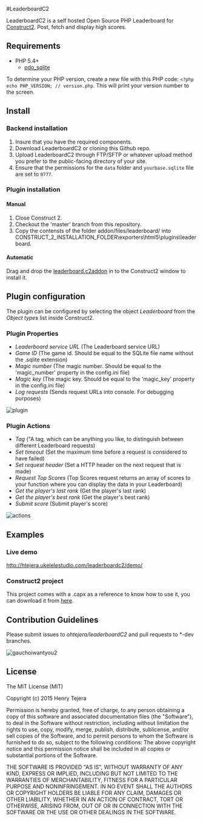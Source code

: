 #LeaderboardC2

LeaderboardC2 is a self hosted Open Source PHP Leaderboard for [Construct2](https://www.scirra.com/construct2). Post, fetch and display high scores.

## Requirements

- PHP 5.4+
    - [pdo_sqlite](http://php.net/manual/es/ref.pdo-sqlite.php)


To determine your PHP version, create a new file with this PHP code: `<?php echo PHP_VERSION; // version.php`. This will print your version number to the screen.

## Install

### Backend installation

1. Insure that you have the required components.
2. Download LeaderboardC2 or cloning this Github repo.
3. Upload LeaderboardC2 through FTP/SFTP or whatever upload method you prefer to the public-facing directory of your site.
4. Ensure that the permissions for the `data` folder and `yourbase.sqlite` file are set to `0777`.

### Plugin installation

#### Manual 

1. Close Construct 2.
2. Checkout the 'master' branch from this repository.
3. Copy the contensts of the folder addon/files/leaderboard/ into CONSTRUCT_2_INSTALLATION_FOLDER\exporters\html5\plugins\leaderboard.

#### Automatic

Drag and drop the [leaderboard.c2addon](https://github.com/ohtejera/leaderboardC2/raw/master/addon/leaderboard.c2addon)
 in to the Construct2 window to install it.

## Plugin configuration

The plugin can be configured by selecting the object *Leaderboard*  from the *Object types* list inside Construct2.

### Plugin Properties

+ *Leaderboard service URL* (The Leaderboard service URL)
+ *Game ID* (The game id. Should be equal to the SQLite file name without the .sqlite extension)
+ *Magic number* (The magic number. Should be equal to the 'magic_number' property in the config.ini file)
+ *Magic key* (The magic key. Should be equal to the 'magic_key' property in the config.ini file)
+ *Log requests* (Sends request URLs into console. For debugging purposes)


![plugin](https://cloud.githubusercontent.com/assets/3797402/6205781/2e1612e8-b561-11e4-811d-af0b15383a17.jpg)

### Plugin Actions

+ *Tag* ("A tag, which can be anything you like, to distinguish between different Leaderboard requests)
+ *Set timeout* (Set the maximum time before a request is considered to have failed)
+ *Set request header* (Set a HTTP header on the next request that is made)
+ *Request Top Scores* (Top Scores request returns an array of scores to your function where you can display the data in your Leaderboard)
+ *Get the player's last rank* (Get the player's last rank)
+ *Get the player's best rank* (Get the player's best rank)
+ *Submit score* (Submit player's score)

![actions](https://cloud.githubusercontent.com/assets/3797402/6205836/20560490-b563-11e4-9556-ac87686c9d3a.jpg)

## Examples

### Live demo
http://htejera.ukelelestudio.com/leaderboardc2/demo/

### Construct2 project

This project comes with a .capx as a reference to know how to use it, you can download it from [here](https://github.com/ohtejera/leaderboardC2/raw/master/c2Example/Leaderboard.capx).

## Contribution Guidelines

Please submit issues to *ohtejera/leaderboardC2* and pull requests to *-dev branches.

![gauchoiwantyou2](https://cloud.githubusercontent.com/assets/3797402/6204483/3f8bddbe-b534-11e4-9966-fbc78e8d8161.gif)

## License

The MIT License (MIT)

Copyright (c) 2015 Henry Tejera

Permission is hereby granted, free of charge, to any person obtaining a copy
of this software and associated documentation files (the "Software"), to deal
in the Software without restriction, including without limitation the rights
to use, copy, modify, merge, publish, distribute, sublicense, and/or sell
copies of the Software, and to permit persons to whom the Software is
furnished to do so, subject to the following conditions:
The above copyright notice and this permission notice shall be included in all
copies or substantial portions of the Software.

THE SOFTWARE IS PROVIDED "AS IS", WITHOUT WARRANTY OF ANY KIND, EXPRESS OR
IMPLIED, INCLUDING BUT NOT LIMITED TO THE WARRANTIES OF MERCHANTABILITY,
FITNESS FOR A PARTICULAR PURPOSE AND NONINFRINGEMENT. IN NO EVENT SHALL THE
AUTHORS OR COPYRIGHT HOLDERS BE LIABLE FOR ANY CLAIM, DAMAGES OR OTHER
LIABILITY, WHETHER IN AN ACTION OF CONTRACT, TORT OR OTHERWISE, ARISING FROM,
OUT OF OR IN CONNECTION WITH THE SOFTWARE OR THE USE OR OTHER DEALINGS IN THE
SOFTWARE.


